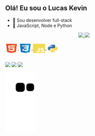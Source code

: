 ## Olá! Eu sou o Lucas Kevin


- 🔭 Sou desenvolver full-stack
- 🌱 JavaScript, Node e Python

<div align="center">
  <a href="https://github.com/LucasKevin">
  <img height="180em" src="https://github-readme-stats.vercel.app/api?username=LucasKEvin&show_icons=true&theme=dracula&include_all_commits=true&count_private=true"/>
  <img height="180em" src="https://github-readme-stats.vercel.app/api/top-langs/?username=LucasKevin&layout=compact&langs_count=7&theme=dracula"/>
</div>
  
  <div style="display: inline_block"><br>
   <img align="center" alt="Lucas-HTML" height="30" width="40" src="https://raw.githubusercontent.com/devicons/devicon/master/icons/html5/html5-original.svg">
   <img align="center" alt="Lucas-CSS" height="30" width="40" src="https://raw.githubusercontent.com/devicons/devicon/master/icons/css3/css3-original.svg">
  <img align="center" alt="Lucas-Js" height="30" width="40" src="https://raw.githubusercontent.com/devicons/devicon/master/icons/javascript/javascript-plain.svg">
  <img align="center" alt="Lucas-Python" height="30" width="40" src="https://raw.githubusercontent.com/devicons/devicon/master/icons/python/python-original.svg">

</div>
  
##

<div> 
  <a href="https://www.instagram.com/luc_kevinn/" target="_blank"><img src="https://img.shields.io/badge/-Instagram-%23E4405F?style=for-the-badge&logo=instagram&logoColor=white" target="_blank"></a>
  <a href = "https://www.linkedin.com/in/lucas-kevin-32440522b/"><img src=https://img.shields.io/badge/LinkedIn-0077B5?style=for-the-badge&logo=linkedin&logoColor=white></a>
   <a href = "https://mail.google.com/mail/u/1/#inbox"><img src=https://img.shields.io/badge/Gmail-D14836?style=for-the-badge&logo=gmail&logoColor=white></a>
 
  ![Snake animation](https://github.com/LucasKevin/LucasKevin/blob/output/github-contribution-grid-snake.svg)
 
</div>

  
